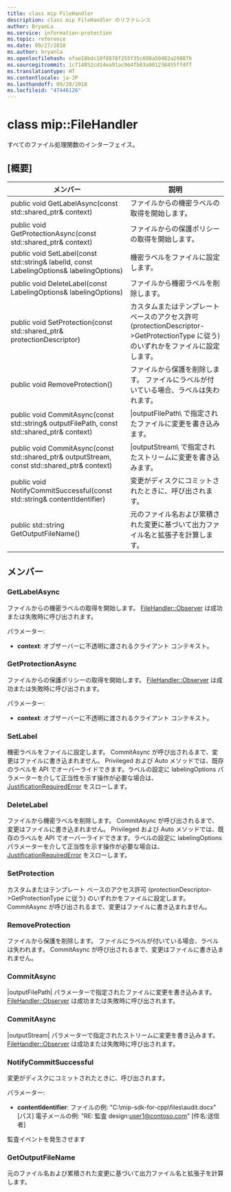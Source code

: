 ```yaml
---
title: class mip FileHandler
description: class mip FileHandler のリファレンス
author: BryanLa
ms.service: information-protection
ms.topic: reference
ms.date: 09/27/2018
ms.author: bryanla
ms.openlocfilehash: efae18bdc10f8878f255f35c608a50482a29887b
ms.sourcegitcommit: 1cf14852cd14ea91ac964fb03a901238455ffdff
ms.translationtype: HT
ms.contentlocale: ja-JP
ms.lasthandoff: 09/28/2018
ms.locfileid: "47446126"
---
```

# <a name="class-mipfilehandler"></a>class mip::FileHandler 
すべてのファイル処理関数のインターフェイス。
  
## <a name="summary"></a>[概要]
 メンバー                        | 説明                                
--------------------------------|---------------------------------------------
public void GetLabelAsync(const std::shared_ptr<void>& context)  |  ファイルからの機密ラベルの取得を開始します。
public void GetProtectionAsync(const std::shared_ptr<void>& context)  |  ファイルからの保護ポリシーの取得を開始します。
 public void SetLabel(const std::string& labelId, const LabelingOptions& labelingOptions)  |  機密ラベルをファイルに設定します。
 public void DeleteLabel(const LabelingOptions& labelingOptions)  |  ファイルから機密ラベルを削除します。
public void SetProtection(const std::shared_ptr<ProtectionDescriptor>& protectionDescriptor)  |  カスタムまたはテンプレート ベースのアクセス許可 (protectionDescriptor->GetProtectionType に従う) のいずれかをファイルに設定します。
 public void RemoveProtection()  |  ファイルから保護を削除します。 ファイルにラベルが付いている場合、ラベルは失われます。
public void CommitAsync(const std::string& outputFilePath, const std::shared_ptr<void>& context) | \|outputFilePath\ で指定されたファイルに変更を書き込みます。 |  パラメーターに渡します。
public void CommitAsync(const std::shared_ptr<Stream>& outputStream, const std::shared_ptr<void>& context) | \|outputStream\ で指定されたストリームに変更を書き込みます。 |  パラメーターに渡します。
 public void NotifyCommitSuccessful(const std::string& contentIdentifier)  |  変更がディスクにコミットされたときに、呼び出されます。
 public std::string GetOutputFileName()  |  元のファイル名および累積された変更に基づいて出力ファイル名と拡張子を計算します。
  
## <a name="members"></a>メンバー
  
### <a name="getlabelasync"></a>GetLabelAsync
ファイルからの機密ラベルの取得を開始します。
[FileHandler::Observer](class_mip_filehandler_observer.md) は成功または失敗時に呼び出されます。

パラメーター:  
* **context**: オブザーバーに不透明に渡されるクライアント コンテキスト。


  
### <a name="getprotectionasync"></a>GetProtectionAsync
ファイルからの保護ポリシーの取得を開始します。
[FileHandler::Observer](class_mip_filehandler_observer.md) は成功または失敗時に呼び出されます。

パラメーター:  
* **context**: オブザーバーに不透明に渡されるクライアント コンテキスト。


  
### <a name="setlabel"></a>SetLabel
機密ラベルをファイルに設定します。
CommitAsync が呼び出されるまで、変更はファイルに書き込まれません。 Privileged および Auto メソッドでは、既存のラベルを API でオーバーライドできます。ラベルの設定に labelingOptions パラメーターを介して正当性を示す操作が必要な場合は、[JustificationRequiredError](class_mip_justificationrequirederror.md) をスローします。
  
### <a name="deletelabel"></a>DeleteLabel
ファイルから機密ラベルを削除します。
CommitAsync が呼び出されるまで、変更はファイルに書き込まれません。 Privileged および Auto メソッドでは、既存のラベルを API でオーバーライドできます。ラベルの設定に labelingOptions パラメーターを介して正当性を示す操作が必要な場合は、[JustificationRequiredError](class_mip_justificationrequirederror.md) をスローします。
  
### <a name="setprotection"></a>SetProtection
カスタムまたはテンプレート ベースのアクセス許可 (protectionDescriptor->GetProtectionType に従う) のいずれかをファイルに設定します。
CommitAsync が呼び出されるまで、変更はファイルに書き込まれません。
  
### <a name="removeprotection"></a>RemoveProtection
ファイルから保護を削除します。 ファイルにラベルが付いている場合、ラベルは失われます。
CommitAsync が呼び出されるまで、変更はファイルに書き込まれません。
  
### <a name="commitasync"></a>CommitAsync
|outputFilePath| パラメーターで指定されたファイルに変更を書き込みます。
[FileHandler::Observer](class_mip_filehandler_observer.md) は成功または失敗時に呼び出されます。
  
### <a name="commitasync"></a>CommitAsync
|outputStream| パラメーターで指定されたストリームに変更を書き込みます。
[FileHandler::Observer](class_mip_filehandler_observer.md) は成功または失敗時に呼び出されます。
  
### <a name="notifycommitsuccessful"></a>NotifyCommitSuccessful
変更がディスクにコミットされたときに、呼び出されます。

パラメーター:  
* **contentIdentifier**: ファイルの例: "C:\mip-sdk-for-cpp\files\audit.docx" [パス] 電子メールの例: "RE: 監査 design:user1@contoso.com" [件名:送信者] 


監査イベントを発生させます
  
### <a name="getoutputfilename"></a>GetOutputFileName
元のファイル名および累積された変更に基づいて出力ファイル名と拡張子を計算します。